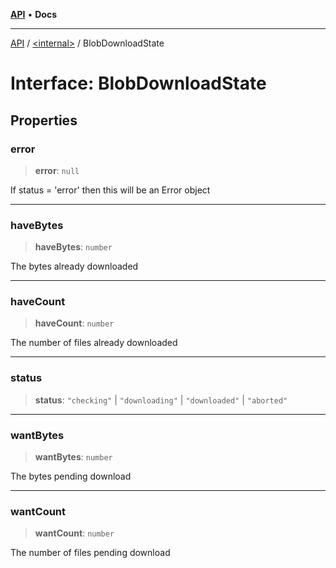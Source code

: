 [**API**](../../README.md) • **Docs**

***

[API](../../README.md) / [\<internal\>](../README.md) / BlobDownloadState

# Interface: BlobDownloadState

## Properties

### error

> **error**: `null`

If status = 'error' then this will be an Error object

***

### haveBytes

> **haveBytes**: `number`

The bytes already downloaded

***

### haveCount

> **haveCount**: `number`

The number of files already downloaded

***

### status

> **status**: `"checking"` \| `"downloading"` \| `"downloaded"` \| `"aborted"`

***

### wantBytes

> **wantBytes**: `number`

The bytes pending download

***

### wantCount

> **wantCount**: `number`

The number of files pending download
